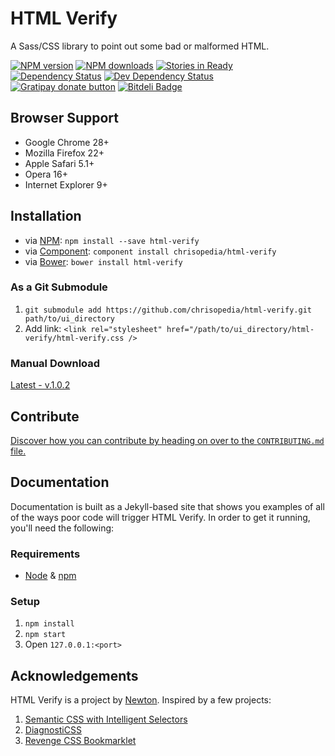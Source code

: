 # HTML Verify

A Sass/CSS library to point out some bad or malformed HTML.

[![NPM version](https://img.shields.io/npm/v/html-verify.svg)](https://npmjs.org/package/html-verify "View this project on NPM")
[![NPM downloads](https://img.shields.io/npm/dm/html-verify.svg)](https://npmjs.org/package/html-verify "View this project on NPM")
[![Stories in Ready](https://badge.waffle.io/chrisopedia/html-verify.png?label=ready)](http://waffle.io/chrisopedia/html-verify)
[![Dependency Status](https://img.shields.io/david/chrisopedia/html-verify.svg)](https://david-dm.org/chrisopedia/html-verify)
[![Dev Dependency Status](https://img.shields.io/david/dev/chrisopedia/html-verify.svg)](https://david-dm.org/chrisopedia/html-verify#info=devDependencies)<br/>
[![Gratipay donate button](https://img.shields.io/gratipay/chrisopedia.svg)](https://www.gratipay.com/chrisopedia/ "Donate weekly to this project using Gratipay")
[![Bitdeli Badge](https://d2weczhvl823v0.cloudfront.net/apermanentwreck/html-verify/trend.png)](https://bitdeli.com/free "Bitdeli Badge")

## Browser Support

- Google Chrome 28+
- Mozilla Firefox 22+
- Apple Safari 5.1+
- Opera 16+
- Internet Explorer 9+

## Installation

- via [NPM](http://npmjs.org/): `npm install --save html-verify`
- via [Component](http://github.com/component/component): `component install chrisopedia/html-verify`
- via [Bower](http://bower.io/): `bower install html-verify`

### As a Git Submodule

1. `git submodule add https://github.com/chrisopedia/html-verify.git path/to/ui_directory`
2. Add link: `<link rel="stylesheet" href="/path/to/ui_directory/html-verify/html-verify.css />`

### Manual Download

[Latest - v.1.0.2](/https://github.com/chrisopedia/html-verify/archive/master.zip)

<!-- CONTRIBUTE/ -->

## Contribute

[Discover how you can contribute by heading on over to the `CONTRIBUTING.md` file.](https://github.com/chrisopedia/html-verify/blob/master/CONTRIBUTING.md#files)

## Documentation

Documentation is built as a Jekyll-based site that shows you examples of all of
the ways poor code will trigger HTML Verify.  In order to get it running, you'll
need the following:

### Requirements

- [Node](http://nodejs.org/) & [npm](https://npmjs.org/)

### Setup

1. `npm install`
2. `npm start`
3. Open `127.0.0.1:<port>`

## Acknowledgements

HTML Verify is a project by [Newton](http://github.com/chrisopedia/). Inspired by a few projects:

1. [Semantic CSS with Intelligent Selectors](http://coding.smashingmagazine.com/2013/08/20/semantic-css-with-intelligent-selectors/)
2. [DiagnostiCSS](https://github.com/diagnosticss/diagnosticss)
3. [Revenge CSS Bookmarklet](https://github.com/Heydon/REVENGE.CSS)
